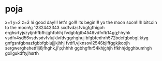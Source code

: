 # poja
x=1
y=2
z=3
hi
good day!!!
let's go!!!
its begin!!!
yo the moon soon!!!h
bitcoin to the moon!g
1232442343
sxdfvdzsfvbgfgfhigoh
erghsrtyjszytjnhfbfhijghfbhhj
fvdgbfgtb4546vdfvfb14gg;hhyhk
vsdfv4sd56vsdvsdvfvlujklvfdvggrhghuj
bfgbfedhrh572bdcfgbnbgl;ktyg
 gnfgsnfgbnazfgbbfgblujjjkjhhj
fvdfl,vjknsovl2546bjlffggkjkoojh
sergwerghehetfllj6jfhghk,jl'p;hhhh
ggbhgfhr54khjghjh
ffkhhjdgghbumhgh
goilgukdftyjhsrth
